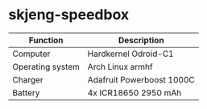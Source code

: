# skjeng-speedbox

| Function        | Description           |
| ------------- | ------------- |
| Computer | Hardkernel Odroid-C1 |
| Operating system | Arch Linux armhf |
| Charger | Adafruit Powerboost 1000C |
| Battery | 4x ICR18650 2950 mAh |